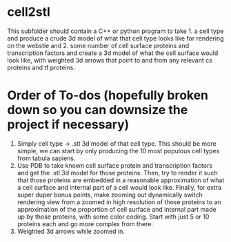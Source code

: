 # cell2stl

This subfolder should contain a C++ or python program to take 1. a cell type and produce a crude 3d model of what that cell type looks like for rendering on the webstie and 2. some number of cell surface proteins and transcription factors and create a 3d model of what the cell surface would look like, with weighted 3d arrows that point to and from any relevant cs proteins and tf proteins. 

# Order of To-dos (hopefully broken down so you can downsize the project if necessary)
1. Simply cell type -> .stl 3d model of that cell type. This should be more simple, we can start by only producing the 10 most populous cell types from tabula sapiens.
2. Use PDB to take known cell surface protein and transcription factors and get the .stl 3d model for those proteins. Then, try to render it such that those proteins are embedded in a reasonable approximation of what a cell surface and internal part of a cell would look like. Finally, for extra super duper bonus points, make zooming out dynamically switch rendering view from a zoomed in high resolution of those proteins to an approximation of the proportion of cell surface and internal part made up by those proteins, with some color coding. Start with just 5 or 10 proteins each and go more complex from there.
3. Weighted 3d arrows while zoomed in. 
